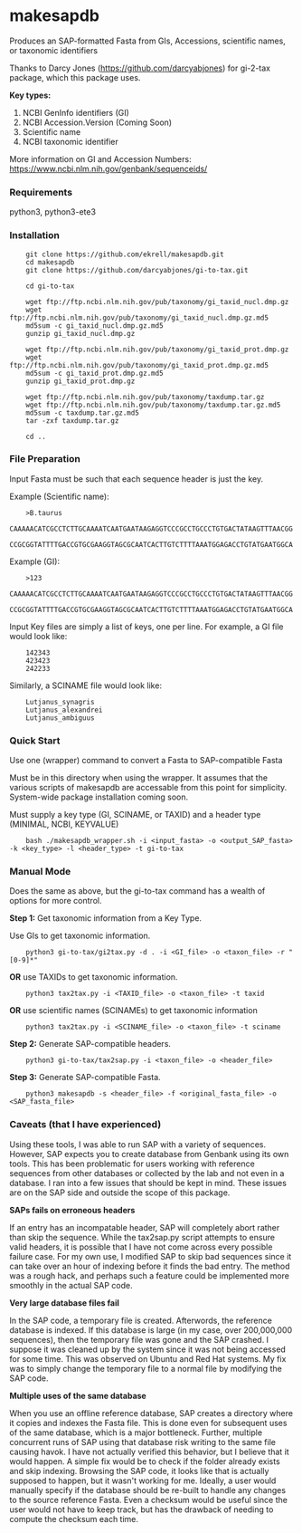 # makesapdb
Produces an SAP-formatted Fasta from GIs, Accessions, scientific names, or taxonomic identifiers

Thanks to Darcy Jones (https://github.com/darcyabjones) for gi-2-tax package, which this package uses. 

**Key types:**
1. NCBI GenInfo identifiers (GI)
2. NCBI Accession.Version (Coming Soon)
3. Scientific name
4. NCBI taxonomic identifier

More information on GI and Accession Numbers: https://www.ncbi.nlm.nih.gov/genbank/sequenceids/


### Requirements

python3, python3-ete3

### Installation


		git clone https://github.com/ekrell/makesapdb.git
		cd makesapdb
		git clone https://github.com/darcyabjones/gi-to-tax.git
		
		cd gi-to-tax
		
		wget ftp://ftp.ncbi.nlm.nih.gov/pub/taxonomy/gi_taxid_nucl.dmp.gz
		wget ftp://ftp.ncbi.nlm.nih.gov/pub/taxonomy/gi_taxid_nucl.dmp.gz.md5
		md5sum -c gi_taxid_nucl.dmp.gz.md5
		gunzip gi_taxid_nucl.dmp.gz

		wget ftp://ftp.ncbi.nlm.nih.gov/pub/taxonomy/gi_taxid_prot.dmp.gz
		wget ftp://ftp.ncbi.nlm.nih.gov/pub/taxonomy/gi_taxid_prot.dmp.gz.md5
		md5sum -c gi_taxid_prot.dmp.gz.md5
		gunzip gi_taxid_prot.dmp.gz

		wget ftp://ftp.ncbi.nlm.nih.gov/pub/taxonomy/taxdump.tar.gz
		wget ftp://ftp.ncbi.nlm.nih.gov/pub/taxonomy/taxdump.tar.gz.md5
		md5sum -c taxdump.tar.gz.md5
		tar -zxf taxdump.tar.gz

		cd ..


### File Preparation

Input Fasta must be such that each sequence header is just the key. 

Example (Scientific name):

		>B.taurus
		CAAAAACATCGCCTCTTGCAAAATCAATGAATAAGAGGTCCCGCCTGCCCTGTGACTATAAGTTTAACGG
		CCGCGGTATTTTGACCGTGCGAAGGTAGCGCAATCACTTGTCTTTTAAATGGAGACCTGTATGAATGGCA

Example (GI):

		>123
		CAAAAACATCGCCTCTTGCAAAATCAATGAATAAGAGGTCCCGCCTGCCCTGTGACTATAAGTTTAACGG
		CCGCGGTATTTTGACCGTGCGAAGGTAGCGCAATCACTTGTCTTTTAAATGGAGACCTGTATGAATGGCA

Input Key files are simply a list of keys, one per line. For example, a GI file would look like:

		142343
		423423
		242233

Similarly, a SCINAME file would look like:

		Lutjanus_synagris
		Lutjanus_alexandrei
		Lutjanus_ambiguus

### Quick Start

Use one (wrapper) command to convert a Fasta to SAP-compatible Fasta

Must be in this directory when using the wrapper. It assumes that the various scripts of makesapdb are accessable from this point for simplicity. System-wide package installation coming soon.

Must supply a key type (GI, SCINAME, or TAXID) and a header type (MINIMAL, NCBI, KEYVALUE)

		bash ./makesapdb_wrapper.sh -i <input_fasta> -o <output_SAP_fasta> -k <key_type> -l <header_type> -t gi-to-tax

### Manual Mode

Does the same as above, but the gi-to-tax command has a wealth of options for more control. 

**Step 1:** Get taxonomic information from a Key Type.

Use GIs to get taxonomic information.

		python3 gi-to-tax/gi2tax.py -d . -i <GI_file> -o <taxon_file> -r "[0-9]*"

**OR** use TAXIDs to get taxonomic information.

		python3 tax2tax.py -i <TAXID_file> -o <taxon_file> -t taxid

**OR** use scientific names (SCINAMEs) to get taxonomic information

		python3 tax2tax.py -i <SCINAME_file> -o <taxon_file> -t sciname

**Step 2:** Generate SAP-compatible headers.

		python3 gi-to-tax/tax2sap.py -i <taxon_file> -o <header_file>

**Step 3:** Generate SAP-compatible Fasta.

		python3 makesapdb -s <header_file> -f <original_fasta_file> -o <SAP_fasta_file>


### Caveats (that I have experienced)

Using these tools, I was able to run SAP with a variety of sequences.
However, SAP expects you to create database from Genbank using its own tools. 
This has been problematic for users working with reference sequences from other databases or collected by the lab and not even in a database.
I ran into a few issues that should be kept in mind. These issues are on the SAP side and outside the scope of this package. 

**SAPs fails on erroneous headers**

If an entry has an incompatable header, SAP will completely abort rather than skip the sequence.
While the tax2sap.py script attempts to ensure valid headers, it is possible that I have not come across every possible failure case. 
For my own use, I modified SAP to skip bad sequences since it can take over an hour of indexing before it finds the bad entry. 
The method was a rough hack, and perhaps such a feature could be implemented more smoothly in the actual SAP code. 

**Very large database files fail**

In the SAP code, a temporary file is created. Afterwords, the reference database is indexed. 
If this database is large (in my case, over 200,000,000 sequences), then the temporary file was gone and the SAP crashed. 
I suppose it was cleaned up by the system since it was not being accessed for some time. This was observed on Ubuntu and Red Hat systems. 
My fix was to simply change the temporary file to a normal file by modifying the SAP code. 

**Multiple uses of the same database**

When you use an offline reference database, SAP creates a directory where it copies and indexes the Fasta file.
This is done even for subsequent uses of the same database, which is a major bottleneck. 
Further, multiple concurrent runs of SAP using that database risk writing to the same file causing havok.
I have not actually verified this behavior, but I believe that it would happen. 
A simple fix would be to check if the folder already exists and skip indexing. 
Browsing the SAP code, it looks like that is actually supposed to happen, but it wasn't working for me. 
Ideally, a user would manually specify if the database should be re-built to handle any changes to the source reference Fasta. 
Even a checksum would be useful since the user would not have to keep track, but has the drawback of needing to compute the checksum each time. 



